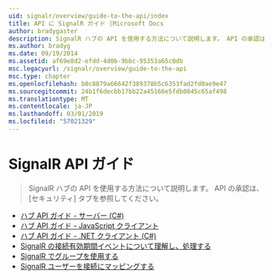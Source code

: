 ```yaml
---
uid: signalr/overview/guide-to-the-api/index
title: API に SignalR ガイド |Microsoft Docs
author: bradygaster
description: SignalR ハブの API を使用する方法について説明します。 API の承認は、[セキュリティ] タブを参照してください。
ms.author: bradyg
ms.date: 09/19/2014
ms.assetid: af69e8d2-efdd-4d0b-9bbc-95353a65c0db
msc.legacyurl: /signalr/overview/guide-to-the-api
msc.type: chapter
ms.openlocfilehash: b0c8879a66642f389378b5c6353fad2fd0ae9e47
ms.sourcegitcommit: 24b1f6decbb17bb22a45166e5fdb0845c65af498
ms.translationtype: MT
ms.contentlocale: ja-JP
ms.lasthandoff: 03/01/2019
ms.locfileid: "57021329"
---
```

<a name="signalr-guide-to-the-api"></a>SignalR API ガイド
====================
> SignalR ハブの API を使用する方法について説明します。 API の承認は、[セキュリティ] タブを参照してください。


- [ハブ API ガイド - サーバー (C#)](hubs-api-guide-server.md)
- [ハブ API ガイド - JavaScript クライアント](hubs-api-guide-javascript-client.md)
- [ハブ API ガイド - .NET クライアント (C#)](hubs-api-guide-net-client.md)
- [SignalR の接続有効期間イベントについて理解し、処理する](handling-connection-lifetime-events.md)
- [SignalR でグループを使用する](working-with-groups.md)
- [SignalR ユーザーを接続にマッピングする](mapping-users-to-connections.md)
